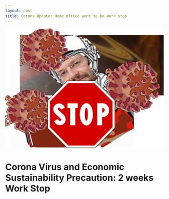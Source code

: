 ```yaml
---
layout: post
title: Corona Update: Home office went to be Work stop
---
```


![WorkHomeOffice](../images/workhomeofficestop.png)

# Corona Virus and Economic Sustainability Precaution: 2 weeks Work Stop 


